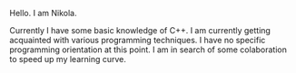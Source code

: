Hello. I am Nikola.

Currently I have some basic knowledge of C++. I am currently getting acquainted with various programming techniques. 
I have no specific programming orientation at this point. I am in search of some colaboration to speed up my learning curve.

